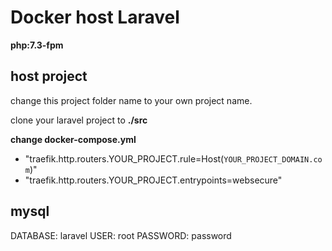 # Docker host Laravel

**php:7.3-fpm**


## host project

change this project folder name to your own project name.

clone your laravel project to **./src**

**change docker-compose.yml**

- "traefik.http.routers.YOUR_PROJECT.rule=Host(`YOUR_PROJECT_DOMAIN.com`)"
- "traefik.http.routers.YOUR_PROJECT.entrypoints=websecure"

## mysql

DATABASE: laravel
USER: root
PASSWORD: password